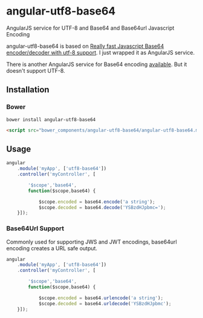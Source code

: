 # angular-utf8-base64

AngularJS service for UTF-8 and Base64 and Base64url Javascript Encoding

angular-utf8-base64 is based on [Really fast Javascript Base64 encoder/decoder with utf-8 support](http://jsbase64.codeplex.com/releases/view/89265). I just wrapped it as AngularJS service.

There is another AngularJS service for Base64 encoding [available](https://github.com/ninjatronic/angular-base64).
But it doesn't support UTF-8.


## Installation

### Bower

```
bower install angular-utf8-base64
```

```html
<script src="bower_components/angular-utf8-base64/angular-utf8-base64.min.js"></script>
```

## Usage

```javascript
angular
    .module('myApp', ['utf8-base64'])
    .controller('myController', [

        '$scope','base64',
        function($scope,base64) {

            $scope.encoded = base64.encode('a string');
            $scope.decoded = base64.decode('YSBzdHJpbmc=');
    }]);
```

### Base64Url Support

Commonly used for supporting JWS and JWT encodings, base64url encoding creates a URL safe output.

```javascript
angular
    .module('myApp', ['utf8-base64'])
    .controller('myController', [

        '$scope','base64',
        function($scope,base64) {

            $scope.encoded = base64.urlencode('a string');
            $scope.decoded = base64.urldecode('YSBzdHJpbmc');
    }]);
```
